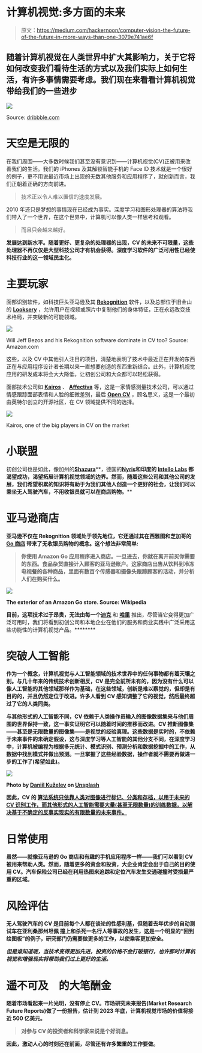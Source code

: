 # 计算机视觉:多方面的未来

> 原文：<https://medium.com/hackernoon/computer-vision-the-future-of-the-future-in-more-ways-than-one-3079e741ae6f>

## 随着计算机视觉在人类世界中扩大其影响力，关于它将如何改变我们看待生活的方式以及我们实际上如何生活，有许多事情需要考虑。我们现在来看看计算机视觉带给我们的一些进步

![](img/8e7194fadef1f2849c6ffae72346bd5e.png)

Source: [dribbble.com](https://dribbble.com/tags/c3po)

# 天空是无限的

在我们周围——大多数时候我们甚至没有意识到——计算机视觉(CV)正被用来改善我们的生活。我们的 iPhones 及其解锁智能手机的 Face ID 技术就是一个很好的例子，更不用说最近市场上出现的无数其他服务和应用程序了，就创新而言，我们正朝着正确的方向前进。

> 技术正以令人难以置信的速度发展。

2010 年还只是梦想的事情现在已经成为事实。深度学习和图形处理器的算法将我们带入了一个世界，在这个世界中，计算机可以像人类一样思考和观看。

> 而且只会越来越好。

**发展达到新水平。随着更好、更复杂的处理器的出现，CV 的未来不可限量，这些处理器不再仅仅是大型科技公司才有机会获得。深度学习软件的广泛可用性已经使科技行业的这一领域民主化。**

# 主要玩家

面部识别软件，如科技巨头亚马逊及其 [**Rekognition**](https://aws.amazon.com/rekognition/) 软件，以及总部位于旧金山的 [**Looksery**](https://en.wikipedia.org/wiki/Looksery) ，允许用户在视频或照片中复制他们的身体特征，正在永远改变技术格局，并突破新的可能领域。

![](img/ff7bc509684485f5b3945582f157402f.png)

Will Jeff Bezos and his Rekognition software dominate in CV too? Source: Amazon.com

这些，以及 CV 中其他引人注目的项目，清楚地表明了技术中最近正在开发的东西正在与应用程序设计者长期以来一直想要创造的东西重新结合。此外，计算机视觉应用的研发成本将会大大降低，让初创公司和大众都可以轻松获得。

面部技术公司如 [**Kairos**](https://www.kairos.com/) 、 [**Affectiva**](https://www.affectiva.com/) 等，这是一家情感测量技术公司，可以通过情感跟踪面部表情和人脸的细微差别，最后 [**Open CV**](https://www.pyimagesearch.com/pyimagesearch-gurus/) ，顾名思义，这是一个最初由英特尔创立的开源社区，在 CV 领域提供不同的选择。

![](img/656204945d8e2fa8e5ef4115e627ea17.png)

Kairos, one of the big players in CV on the market

# 小联盟

初创公司也是如此，像加州的[**Shazura**](https://shazura.com/)**，德国的[**Nyris**](https://nyris.io/)**和印度的 [**Intello Labs**](http://www.intellolabs.com/) 都渴望成功，渴望拓展计算机视觉领域的边界。然而，随着这些公司和其他公司的发展，我们希望积累的知识将有助于为我们其他人创造一个更好的社会，让我们可以乘坐无人驾驶汽车，不用收银员就可以在商店购物。****

# ****亚马逊商店****

****亚马逊不仅在 Rekognition 领域处于领先地位，它还通过其在西雅图和芝加哥的 [**Go 商店**](https://www.amazon.com/b?ie=UTF8&node=16008589011) 带来了无收银员购物的概念。这个想法非常简单:****

> ****你使用 Amazon Go 应用程序进入商店。一旦进去，你就在离开前买你需要的东西。食品杂货直接计入顾客的亚马逊账户。这家商店出售从饮料到冷冻电视餐的各种商品，里面有数百个传感器和摄像头跟踪顾客的活动，并分析人们在购买什么。****

****![](img/485e960768dfc0cf176368fd88f84733.png)****

****The exterior of an Amazon Go store. Source: Wikipedia****

****目前，这项技术过于昂贵，无法由每一个[](https://www.imdb.com/name/nm0000158/)****[**迪克**](https://en.wikipedia.org/wiki/Dick_Cheney) 和 [**哈里**](https://www.independent.co.uk/topic/PrinceHarry) 推出，尽管当它变得更加广泛可用时，我们将看到初创公司和本地企业在他们的服务和商业实践中广泛采用这些功能性的计算机视觉产品。********

# ****突破人工智能****

****作为一个概念，计算机视觉与人工智能领域的技术世界中的任何事物都有着天壤之别。与几十年来的传统技术创新相反，CV 是完全前所未有的，因为没有什么可以像人工智能的其他领域那样作为基础，在这些领域，创新是难以察觉的，但却是有目的的，并且仍然定位于改进。许多人看到 CV 感知调整了它的视觉，然后最终超过了它的人类同类。****

******与其他形式的人工智能不同，CV 依赖于人类操作员输入的图像数据集来与他们周围的世界保持一致，这一事实证明它可以随着时间的推移而改进。CV 推断图像集——甚至是无限数量的图像集——是视觉的经验真理。这些数据是实时的，不依赖于未来事件的未确定假设，这与深度学习等人工智能的其他分支不同，在深度学习中，计算机被编程为根据多元统计、模式识别、预测分析和数据挖掘中的工作，从数据中找到模式并做出预测。一旦掌握了这些经验数据，操作者就不需要再做进一步的工作了(希望如此)。******

****![](img/4ae5a3790cd89e12cbc3050855e4bae1.png)****

****Photo by [Daniil Kuželev](https://unsplash.com/photos/QRawWgV6gmo?utm_source=unsplash&utm_medium=referral&utm_content=creditCopyText) on [Unsplash](https://unsplash.com/search/photos/computer-vision?utm_source=unsplash&utm_medium=referral&utm_content=creditCopyText)****

****因此，CV 的 [**算法系统只依靠人类对图像进行标记、分类和存档，以用于未来的 CV 识别工作，而其他形式的人工智能需要大量(甚至无限数量)的训练数据，以解决基于不确定的反事实现实的有限数量的未来事件。**](https://scholar.google.co.uk/scholar?q=algorithmic+system+of+computer+vision&hl=en&as_sdt=0&as_vis=1&oi=scholart)****

# ****日常使用****

****虽然——就像亚马逊的 Go 商店和有趣的手机应用程序一样——我们可以看到 CV 被用来帮助人类。然而，随着更多的资金和投资，大企业肯定会出于自己的目的使用 CV。汽车保险公司已经在利用热图来追踪和定位汽车发生交通碰撞时受损最严重的区域。****

# ****风险评估****

****无人驾驶汽车的 CV 是目前每个人都在谈论的性感利基，但随着去年优步的自动测试车在亚利桑那州坦佩 撞上和**杀死一名行人等事故的发生，这是一个明显的“回到绘图板”的例子，研究部门仍需要做更多的工作，以使乘客更加安全。******

*****但是谁知道呢，当技术变得更加先进，投资的价格不会打破银行，也许那时计算机视觉和增强现实将帮助我们过上更好的生活。*****

# ****遥不可及　的大笔酬金****

****随着市场看起来一片光明，没有停止 CV。市场研究未来报告(Market Research Future Reports)做了一份报告，估计到 2023 年底，计算机视觉市场的价值将接近 500 亿美元。****

> ****对参与 CV 的投资者和科学家来说是个好消息。****

****因此，激动人心的时刻还在前面，尽管还有许多繁重的工作要做。****